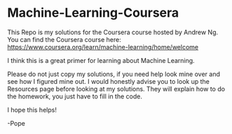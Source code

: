 # Machine-Learning-Coursera

This Repo is my solutions for the Coursera course hosted by Andrew Ng.
You can find the Coursera course here: https://www.coursera.org/learn/machine-learning/home/welcome

I think this is a great primer for learning about Machine Learning.

Please do not just copy my solutions, if you need help look mine over and see how I figured mine out.
I would honestly advise you to look up the Resources page before looking at my solutions. They will explain how to do the homework, you just have to fill in the code. 

I hope this helps!

-Pope
